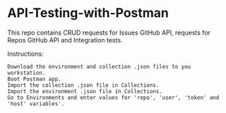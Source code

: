 # API-Testing-with-Postman
This repo contains CRUD requests for Issues GitHub API, requests for Repos GitHub API and Integration tests.

Instructions:

    Download the environment and collection .json files to you workstation.
    Boot Postman app.
    Import the collection .json file in Collections.
    Import the environment .json file in Collections.
    Go to Environments and enter values for 'repo', 'user', 'token' and 'host' variables'.
